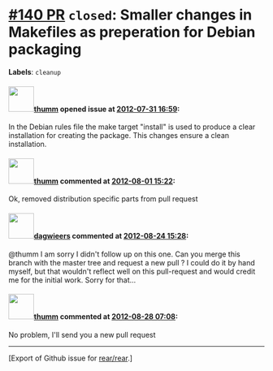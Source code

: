 [\#140 PR](https://github.com/rear/rear/pull/140) `closed`: Smaller changes in Makefiles as preperation for Debian packaging
============================================================================================================================

**Labels**: `cleanup`

#### <img src="https://avatars.githubusercontent.com/u/2016802?v=4" width="50">[thumm](https://github.com/thumm) opened issue at [2012-07-31 16:59](https://github.com/rear/rear/pull/140):

In the Debian rules file the make target "install" is used to produce a
clear installation for creating the package. This changes ensure a clean
installation.

#### <img src="https://avatars.githubusercontent.com/u/2016802?v=4" width="50">[thumm](https://github.com/thumm) commented at [2012-08-01 15:22](https://github.com/rear/rear/pull/140#issuecomment-7430293):

Ok, removed distribution specific parts from pull request

#### <img src="https://avatars.githubusercontent.com/u/388198?u=0732dee3fe5002278cfbf40359ec431bdcf5f06c&v=4" width="50">[dagwieers](https://github.com/dagwieers) commented at [2012-08-24 15:28](https://github.com/rear/rear/pull/140#issuecomment-8004682):

@thumm I am sorry I didn't follow up on this one. Can you merge this
branch with the master tree and request a new pull ? I could do it by
hand myself, but that wouldn't reflect well on this pull-request and
would credit me for the initial work. Sorry for that...

#### <img src="https://avatars.githubusercontent.com/u/2016802?v=4" width="50">[thumm](https://github.com/thumm) commented at [2012-08-28 07:08](https://github.com/rear/rear/pull/140#issuecomment-8081232):

No problem, I'll send you a new pull request

------------------------------------------------------------------------

\[Export of Github issue for
[rear/rear](https://github.com/rear/rear).\]
